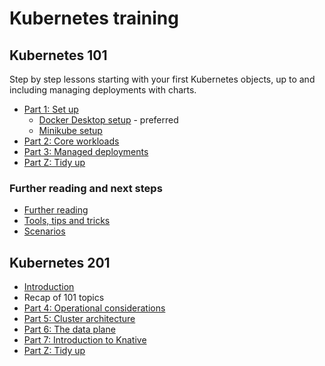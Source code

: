 # Kubernetes training

## Kubernetes 101

Step by step lessons starting with your first Kubernetes objects, up to and including managing deployments with charts.

- [Part 1: Set up](./part-1-set-up.md)
	- [Docker Desktop setup](./docker-desktop-setup.md) - preferred
	- [Minikube setup](./minikube-setup.md)
- [Part 2: Core workloads](./part-2-core-workloads.md)
- [Part 3: Managed deployments](./part-3-managed-deployments.md)
- [Part Z: Tidy up](./tidy-up.md)

### Further reading and next steps

- [Further reading](./further-reading-next-steps.md)
- [Tools, tips and tricks](./tools-tips-tricks.md)
- [Scenarios](./scenarios.md)

## Kubernetes 201

- [Introduction](./k201-intro.md)
- Recap of 101 topics
- [Part 4: Operational considerations](./operations.md)
- [Part 5: Cluster architecture](./architecture.md)
- [Part 6: The data plane](./data-plane.md)
- [Part 7: Introduction to Knative](./knative.md)
- [Part Z: Tidy up](./tidy-up.md)
